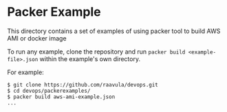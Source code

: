 # Packer Example

This directory contains a set of examples of using packer tool to build AWS AMI or docker image

To run any example, clone the repository and run `packer build <example-file>.json` within
the example's own directory.

For example:

```
$ git clone https://github.com/raavula/devops.git
$ cd devops/packerexamples/
$ packer build aws-ami-example.json
...
```
